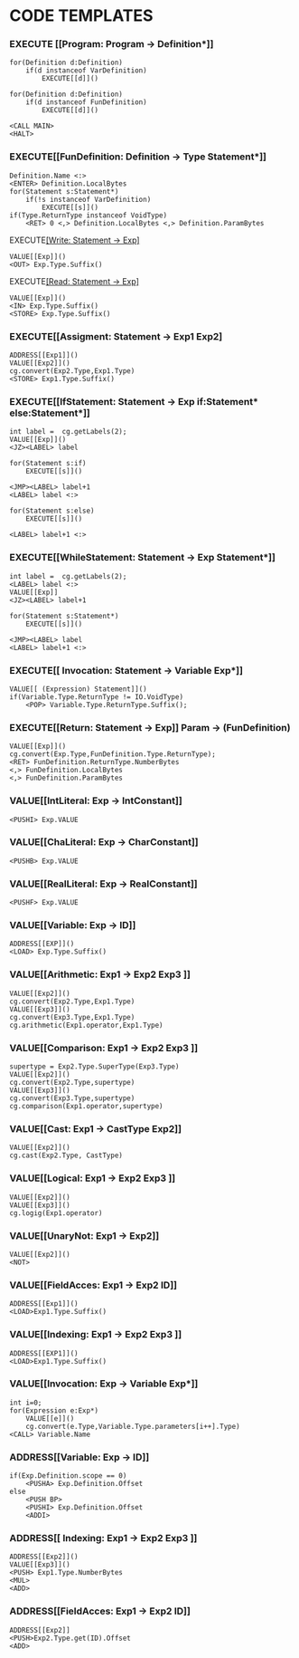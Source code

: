 # CODE TEMPLATES

### EXECUTE [[Program: Program -> Definition*]]
	
	for(Definition d:Definition)
		if(d instanceof VarDefinition)
			EXECUTE[[d]]()

	for(Definition d:Definition)
		if(d instanceof FunDefinition)
			EXECUTE[[d]]()

	<CALL MAIN>
	<HALT>
	

### EXECUTE[[FunDefinition: Definition -> Type Statement*]]

	Definition.Name <:>
	<ENTER> Definition.LocalBytes
	for(Statement s:Statement*)
		if(!s instanceof VarDefinition)
			EXECUTE[[s]]()
	if(Type.ReturnType instanceof VoidType)
		<RET> 0 <,> Definition.LocalBytes <,> Definition.ParamBytes

EXECUTE[[Write: Statement -> Exp]]()
	
	VALUE[[Exp]]()
	<OUT> Exp.Type.Suffix()
	
EXECUTE[[Read: Statement -> Exp]]()
	
	VALUE[[Exp]]()
	<IN> Exp.Type.Suffix()
	<STORE> Exp.Type.Suffix()

### EXECUTE[[Assigment: Statement -> Exp1 Exp2]
	
	ADDRESS[[Exp1]]()
	VALUE[[Exp2]]()
	cg.convert(Exp2.Type,Exp1.Type)
	<STORE> Exp1.Type.Suffix()
	
### EXECUTE[[IfStatement: Statement	-> Exp if:Statement* else:Statement*]]
	
	int label =  cg.getLabels(2);
	VALUE[[Exp]]()
	<JZ><LABEL> label
	
	for(Statement s:if)
		EXECUTE[[s]]()
		
	<JMP><LABEL> label+1
	<LABEL> label <:>	
	
	for(Statement s:else)
		EXECUTE[[s]]()
		
	<LABEL> label+1 <:>	

### EXECUTE[[WhileStatement: Statement -> Exp Statement*]]
	
	int label =  cg.getLabels(2);
	<LABEL> label <:>
	VALUE[[Exp]]
	<JZ><LABEL> label+1
	
	for(Statement s:Statement*)
		EXECUTE[[s]]()
	
	<JMP><LABEL> label
	<LABEL> label+1 <:>
	
### EXECUTE[[ Invocation: Statement -> Variable Exp*]]

	VALUE[[ (Expression) Statement]]()
	if(Variable.Type.ReturnType != IO.VoidType)
		<POP> Variable.Type.ReturnType.Suffix();
		
### EXECUTE[[Return: Statement -> Exp]] Param -> (FunDefinition)
	
	VALUE[[Exp]]()
	cg.convert(Exp.Type,FunDefinition.Type.ReturnType);
	<RET> FunDefinition.ReturnType.NumberBytes
	<,> FunDefinition.LocalBytes
	<,> FunDefinition.ParamBytes
	
 
### VALUE[[IntLiteral: Exp -> IntConstant]]
	
	<PUSHI> Exp.VALUE
	
### VALUE[[ChaLiteral: Exp -> CharConstant]]
	
	<PUSHB> Exp.VALUE

### VALUE[[RealLiteral: Exp -> RealConstant]]
	
	<PUSHF> Exp.VALUE
	
### VALUE[[Variable: Exp -> ID]]
	
	ADDRESS[[EXP]]()
	<LOAD> Exp.Type.Suffix() 
	
### VALUE[[Arithmetic: Exp1 -> Exp2 Exp3 ]]

	VALUE[[Exp2]]()
	cg.convert(Exp2.Type,Exp1.Type)
	VALUE[[Exp3]]()
	cg.convert(Exp3.Type,Exp1.Type)
	cg.arithmetic(Exp1.operator,Exp1.Type)
	
### VALUE[[Comparison: Exp1 -> Exp2 Exp3 ]]

	supertype = Exp2.Type.SuperType(Exp3.Type)
	VALUE[[Exp2]]()
	cg.convert(Exp2.Type,supertype)
	VALUE[[Exp3]]()
	cg.convert(Exp3.Type,supertype)
	cg.comparison(Exp1.operator,supertype)

### VALUE[[Cast: Exp1 -> CastType Exp2]]

	VALUE[[Exp2]]()
	cg.cast(Exp2.Type, CastType)
	
### VALUE[[Logical: Exp1 -> Exp2 Exp3 ]]

	VALUE[[Exp2]]()
	VALUE[[Exp3]]()
	cg.logig(Exp1.operator)
	
### VALUE[[UnaryNot: Exp1 -> Exp2]]

	VALUE[[Exp2]]()
	<NOT>
	
### VALUE[[FieldAcces: Exp1 -> Exp2 ID]]	
	
	ADDRESS[[Exp1]]()
	<LOAD>Exp1.Type.Suffix()
	
### VALUE[[Indexing: Exp1 -> Exp2 Exp3 ]]	

	ADDRESS[[EXP1]]()
	<LOAD>Exp1.Type.Suffix()
	
### VALUE[[Invocation: Exp -> Variable Exp*]]

	int i=0;
	for(Expression e:Exp*)
		VALUE[[e]]()
		cg.convert(e.Type,Variable.Type.parameters[i++].Type)
	<CALL> Variable.Name
	

### ADDRESS[[Variable: Exp -> ID]]

	if(Exp.Definition.scope == 0)
		<PUSHA> Exp.Definition.Offset
	else
		<PUSH BP>
		<PUSHI> Exp.Definition.Offset
		<ADDI>
		
### ADDRESS[[ Indexing: Exp1 -> Exp2 Exp3 ]]

	ADDRESS[[Exp2]]()
	VALUE[[Exp3]]()
	<PUSH> Exp1.Type.NumberBytes
	<MUL>
	<ADD>
	
### ADDRESS[[FieldAcces: Exp1 -> Exp2 ID]]

	ADDRESS[[Exp2]]
	<PUSH>Exp2.Type.get(ID).Offset
	<ADD>
	
